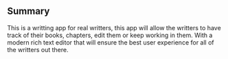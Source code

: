 ## Summary

This is a writting app for real writters, this app will allow the writters to have track of their books, chapters, edit them or keep working in them. With a modern rich text editor that will ensure the best user experience for all of the writters out there.
